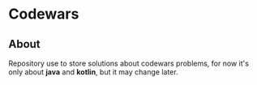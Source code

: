 # Codewars 

## About

Repository use to store solutions about codewars problems, for now it's only about **java** and **kotlin**, but it may change later.